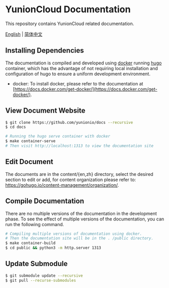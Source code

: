 # YunionCloud Documentation

This repository contains YunionCloud related documentation.

[English](./README.md) | [简体中文](./README_CN.md)

## Installing Dependencies

The documentation is compiled and developed using [docker](https://docs.docker.com/get-started/overview/) running [hugo](https://gohugo.io/) container, which has the advantage of not requiring local installation and configuration of hugo to ensure a uniform development environment.

- docker: To install docker, please refer to the documentation at [https://docs.docker.com/get-docker/](https://docs.docker.com/get-docker/).

## View Document Website

```bash
$ git clone https://github.com/yunionio/docs --recursive
$ cd docs

# Running the hugo serve container with docker
$ make container-serve
# Then visit http://localhost:1313 to view the documentation site
```

## Edit Document

The documents are in the content/{en,zh} directory, select the desired section to edit or add, for content organization please refer to: https://gohugo.io/content-management/organization/.

## Compile Documentation

There are no multiple versions of the documentation in the development phase. To see the effect of multiple versions of the documentation, you can run the following command.

```bash
# Compiling multiple versions of documentation using docker.
# Then the documentation site will be in the . /public directory.
$ make container-build
$ cd public && python3 -m http.server 1313
```

## Update Submodule

```bash
$ git submodule update --recursive
$ git pull --recurse-submodules
```
